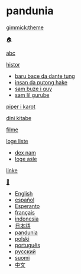 # pandunia

[gimmick:theme](readable)

[🏠](index.md)

[abc](abc.md)

[histor]()

  * [baru bace da dante tung](baru_dante.md)
  * [insan da putong hake](putong_hake.md)
  * [sam buze i guy](3_buze_i_guy.md)
  * [sam lil gurube](3_lil_gurube.md)

[piper i karot](piper_i_karot.md)

[dini kitabe](dini_kitabe.md)

[filme](filme.md)

[loge liste]()

  * [dex nam](dex_nam.md)
  * [loge asle](loge_asle.md)

[linke](link.md)

[💬]()

  * [English](../engli/index.md)
  * [español](../espani/index.md)
  * [Esperanto](../esperanto/index.md)
  * [français](../frans/index.md)
  * [indonesia](../malayu/index.md)
  * [日本語](../nipon/index.md)
  * [pandunia](../pandunia/index.md)
  * [polski](../polski/index.md)
  * [português](../portugal/index.md)
  * [русский](../rusi/index.md)
  * [suomi](../suomi/index.md)
  * [中文](../cini/index.md)

